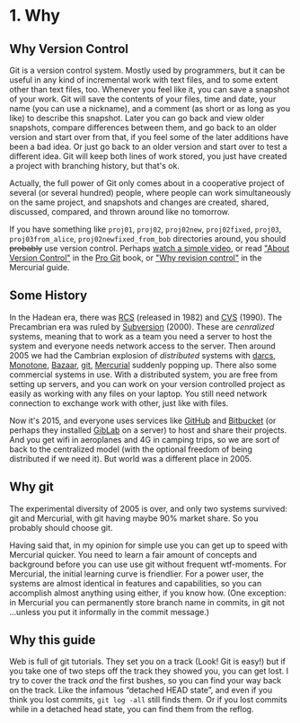 ﻿# 1. Why

## Why Version Control

Git is a version control system. Mostly used by programmers, but it can be useful in any kind of incremental work with text files, and to some extent other than text files, too. Whenever you feel like it, you can save a snapshot of your work. Git will save the contents of your files, time and date, your name (you can use a nickname), and a comment (as short or as long as you like) to describe this snapshot. Later you can go back and view older snapshots, compare differences between them, and go back to an older version and start over from that, if you feel some of the later additions have been a bad idea. Or just go back to an older version and start over to test a different idea. Git will keep both lines of work stored, you just have created a project with branching history, but that's ok.

Actually, the full power of Git only comes about in a cooperative project of several (or several hundred) people, where people can work simultaneously on the same project, and snapshots and changes are created, shared, discussed, compared, and thrown around like no tomorrow.

If you have something like `proj01`, `proj02`, `proj02new`, `proj02fixed`, `proj03`, `proj03from_alice`, `proj02newfixed_from_bob` directories around, you should ~~probably~~ use version control. Perhaps [watch a simple video][1], or read ["About Version Control"][2] in the [Pro Git][3] book, or ["Why revision control"][4] in the Mercurial guide.

[1]: https://git-scm.com/video/what-is-version-control
[2]: https://git-scm.com/book/en/v2/Getting-Started-About-Version-Control
[3]: https://git-scm.com/book/en/v2
[4]: http://hgbook.red-bean.com/read/how-did-we-get-here.html


## Some History

In the Hadean era, there was [RCS][h1] (released in 1982) and [CVS][h2] (1990). The Precambrian era was ruled by [Subversion][h3] (2000). These are *cenralized* systems, meaning that to work as a team you need a server to host the system and everyone needs network access to the server.  Then around 2005 we had the Cambrian explosion of *distributed* systems with [darcs][h4], [Monotone][h5], [Bazaar][h6], [git][h7], [Mercurial][h8] suddenly popping up. There also some commercial systems in use. With a distributed system, you are free from setting up servers, and you can work on your version controlled project as easily as working with any files on your laptop. You still need network connection to exchange work with other, just like with files.

Now it's 2015, and everyone uses services like [GitHub][h9] and [Bitbucket][h10] (or perhaps they installed [GibLab][h11] on a server) to host and share their projects. And you get wifi in aeroplanes and 4G in camping trips, so we are sort of back to the centralized model (with the optional freedom of being distributed if we need it). But world was a different place in 2005.

[h1]: https://en.wikipedia.org/wiki/Revision_Control_System
[h2]: https://en.wikipedia.org/wiki/Concurrent_Versions_System
[h3]: https://en.wikipedia.org/wiki/Apache_Subversion
[h4]: https://en.wikipedia.org/wiki/Darcs
[h5]: https://en.wikipedia.org/wiki/Monotone_%28software%29
[h6]: https://en.wikipedia.org/wiki/GNU_Bazaar
[h7]: https://en.wikipedia.org/wiki/Git_%28software%29
[h8]: https://en.wikipedia.org/wiki/Mercurial
[h9]: https://github.com/
[h10]: https://bitbucket.org/
[h11]: https://about.gitlab.com/

## Why git

The experimental diversity of 2005 is over, and only two systems survived: git and Mercurial, with git having maybe 90% market share. So you probably should choose git.

Having said that, in my opinion for simple use you can get up to speed with Mercurial quicker. You need to learn a fair amount of concepts and background before you can use use git without frequent wtf-moments. For Mercurial, the initial learning curve is friendlier. For a power user, the systems are almost identical in features and capabilities, so you can accomplish almost anything using either, if you know how. (One exception: in Mercurial you can permanently store branch name in commits, in git not ...unless you put it informally in the commit message.)

## Why this guide

Web is full of git tutorials. They set you on a track (Look! Git is easy!) but if you take one of two steps off the track they showed you, you can get lost. I try to cover the track *and* the first bushes, so you can find your way back on the track. Like the infamous “detached HEAD state”, and even if you think you lost commits, `git log -all` still finds them. Or if you lost commits while in a detached head state, you can find them from the reflog.